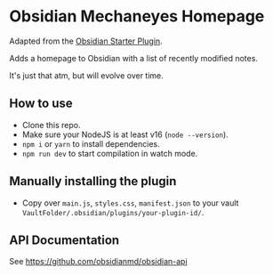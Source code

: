 # Obsidian Mechaneyes Homepage

Adapted from the [Obsidian Starter Plugin](https://github.com/obsidianmd/obsidian-starter-plugin). 

Adds a homepage to Obsidian with a list of recently modified notes.

It's just that atm, but will evolve over time.






## How to use

- Clone this repo.
- Make sure your NodeJS is at least v16 (`node --version`).
- `npm i` or `yarn` to install dependencies.
- `npm run dev` to start compilation in watch mode.

## Manually installing the plugin

- Copy over `main.js`, `styles.css`, `manifest.json` to your vault `VaultFolder/.obsidian/plugins/your-plugin-id/`.

## API Documentation

See https://github.com/obsidianmd/obsidian-api
